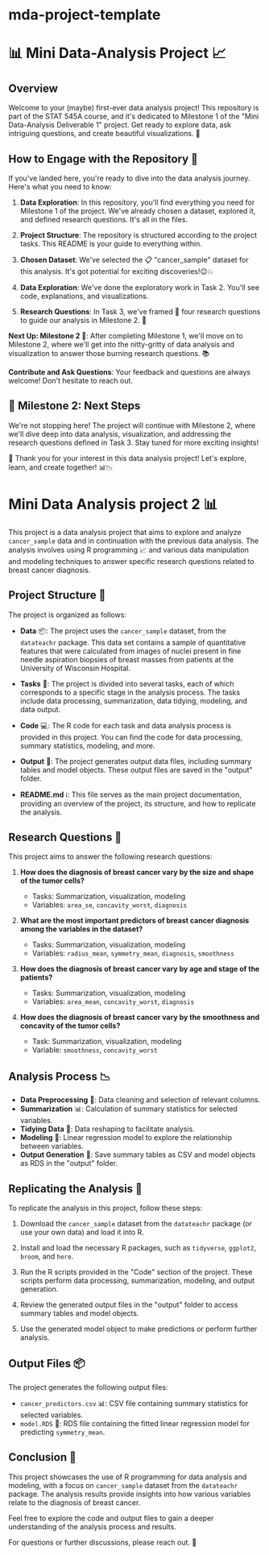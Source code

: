 # mda-project-template

# 📊 Mini Data-Analysis Project 📈

## Overview

Welcome to your (maybe) first-ever data analysis project! This repository is part of the STAT 545A course, and it's dedicated to Milestone 1 of the "Mini Data-Analysis Deliverable 1" project. Get ready to explore data, ask intriguing questions, and create beautiful visualizations. 🚀

## How to Engage with the Repository 🤝

If you've landed here, you're ready to dive into the data analysis journey. Here's what you need to know:

1. **Data Exploration**: In this repository, you'll find everything you need for Milestone 1 of the project. We've already chosen a dataset, explored it, and defined research questions. It's all in the files.

2. **Project Structure**: The repository is structured according to the project tasks. This README is your guide to everything within.

3. **Chosen Dataset**: We've selected the 📋 "cancer_sample" dataset for this analysis. It's got potential for exciting discoveries!😉💥

4. **Data Exploration**: We've done the exploratory work in Task 2. You'll see code, explanations, and visualizations.

5. **Research Questions**: In Task 3, we've framed 🤔 four research questions to guide our analysis in Milestone 2. 📖

**Next Up: Milestone 2 🏁**: After completing Milestone 1, we'll move on to Milestone 2, where we'll get into the nitty-gritty of data analysis and visualization to answer those burning research questions. 📚

**Contribute and Ask Questions**: Your feedback and questions are always welcome! Don't hesitate to reach out.

## 🚀 Milestone 2: Next Steps

We're not stopping here! The project will continue with Milestone 2, where we'll dive deep into data analysis, visualization, and addressing the research questions defined in Task 3. Stay tuned for more exciting insights!

🎉 Thank you for your interest in this data analysis project! Let's explore, learn, and create together! 📊📉




# Mini Data Analysis project 2 📊

This project is a data analysis project that aims to explore and analyze `cancer_sample` data and in continuation with the previous data analysis. The analysis involves using R programming 📈 and various data manipulation and modeling techniques to answer specific research questions related to breast cancer diagnosis.

## Project Structure 📂

The project is organized as follows:

- **Data** 📦: The project uses the `cancer_sample` dataset, from the `datateachr` package. This data set contains a sample of quantitative features that were calculated from images of nuclei present in fine needle aspiration biopsies of breast masses from patients at the University of Wisconsin Hospital.

- **Tasks** 📝: The project is divided into several tasks, each of which corresponds to a specific stage in the analysis process. The tasks include data processing, summarization, data tidying, modeling, and data output.

- **Code** 💻: The R code for each task and data analysis process is provided in this project. You can find the code for data processing, summary statistics, modeling, and more.

- **Output** 📄: The project generates output data files, including summary tables and model objects. These output files are saved in the "output" folder.

- **README.md** ℹ️: This file serves as the main project documentation, providing an overview of the project, its structure, and how to replicate the analysis.

## Research Questions 🤔

This project aims to answer the following research questions:

1. **How does the diagnosis of breast cancer vary by the size and shape of the tumor cells?**
   - Tasks: Summarization, visualization, modeling
   - Variables: `area_se`, `concavity_worst`, `diagnosis`

2. **What are the most important predictors of breast cancer diagnosis among the variables in the dataset?**
   - Tasks: Summarization, visualization, modeling
   - Variables: `radius_mean`, `symmetry_mean`, `diagnosis`, `smoothness`

3. **How does the diagnosis of breast cancer vary by age and stage of the patients?**
   - Tasks: Summarization, visualization, modeling
   - Variables: `area_mean`, `concavity_worst`, `diagnosis`

4. **How does the diagnosis of breast cancer vary by the smoothness and concavity of the tumor cells?**
   - Task: Summarization, visualization, modeling
   - Variable: `smoothness`, `concavity_worst`

## Analysis Process 📉

- **Data Preprocessing** 🧹: Data cleaning and selection of relevant columns.
- **Summarization** 📊: Calculation of summary statistics for selected variables.
- **Tidying Data** 🧼: Data reshaping to facilitate analysis.
- **Modeling** 🧪: Linear regression model to explore the relationship between variables.
- **Output Generation** 💾: Save summary tables as CSV and model objects as RDS in the "output" folder.

## Replicating the Analysis 🔄

To replicate the analysis in this project, follow these steps:

1. Download the `cancer_sample` dataset from the `datateachr` package (or use your own data) and load it into R.

2. Install and load the necessary R packages, such as `tidyverse`, `ggplot2`, `broom`, and `here`.

3. Run the R scripts provided in the "Code" section of the project. These scripts perform data processing, summarization, modeling, and output generation.

4. Review the generated output files in the "output" folder to access summary tables and model objects.

5. Use the generated model object to make predictions or perform further analysis.

## Output Files 📦

The project generates the following output files:

- `cancer_predictors.csv` 📊: CSV file containing summary statistics for selected variables.
- `model.RDS` 🧾: RDS file containing the fitted linear regression model for predicting `symmetry_mean`.

## Conclusion 📝

This project showcases the use of R programming for data analysis and modeling, with a focus on `cancer_sample` dataset from the `datateachr` package. The analysis results provide insights into how various variables relate to the diagnosis of breast cancer.

Feel free to explore the code and output files to gain a deeper understanding of the analysis process and results.

For questions or further discussions, please reach out. 📧
